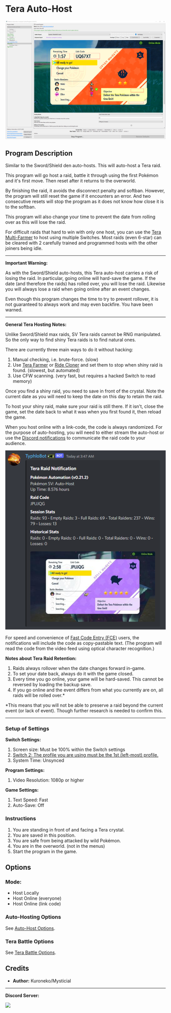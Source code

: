 # Tera Auto-Host

<img src="images/AutoHost-0.png">

## Program Description

Similar to the Sword/Shield den auto-hosts. This will auto-host a Tera raid.

This program will go host a raid, battle it through using the first Pokémon and it's first move. Then reset after it returns to the overworld.

By finishing the raid, it avoids the disconnect penalty and softban. However, the program will still reset the game if it encounters an error. And two consecutive resets will stop the program as it does not know how close it is to the softban.

This program will also change your time to prevent the date from rolling over as this will lose the raid.

For difficult raids that hard to win with only one host, you can use the [Tera Multi-Farmer](TeraMultiFarmer.md) to host using multiple Switches. Most raids (even 6-star) can be cleared with 2 carefully trained and programmed hosts with the other joiners being idle.

---

**Important Warning:**

As with the Sword/Shield auto-hosts, this Tera auto-host carries a risk of losing the raid. In particular, going online will hard-save the game. If the date (and therefore the raids) has rolled over, you will lose the raid. Likewise you will always lose a raid when going online after an event changes.

Even though this program changes the time to try to prevent rollover, it is not guaranteed to always work and may even backfire. You have been warned.

---

**General Tera Hosting Notes:**

Unlike Sword/Shield max raids, SV Tera raids cannot be RNG manipulated. So the only way to find shiny Tera raids is to find natural ones.

There are currently three main ways to do it without hacking:

1. Manual checking, i.e. brute-force. (slow)
2. Use [Tera Farmer](TeraSelfFarmer.md) or [Ride Cloner](RideCloner-101.md) and set them to stop when shiny raid is found. (slowest, but automated)
3. Use CFW scanning. (very fast, but requires a hacked Switch to read memory)

Once you find a shiny raid, you need to save in front of the crystal. Note the current date as you will need to keep the date on this day to retain the raid.

To host your shiny raid, make sure your raid is still there. If it isn't, close the game, set the date back to what it was when you first found it, then reload the game.

When you host online with a link-code, the code is always randomized. For the purpose of auto-hosting, you will need to either stream the auto-host or use the [Discord notifications](../../DiscordIntegration/index.md.md) to communicate the raid code to your audience.

<img src="images/AutoHost-1.png">

For speed and convenience of [Fast Code Entry (FCE)](FastCodeEntry.md) users, the notifications will include the code as copy-pastable text. (The program will read the code from the video feed using optical character recognition.)


**Notes about Tera Raid Retention:**

1. Raids always rollover when the date changes forward in-game.
2. To set your date back, always do it with the game closed.
3. Every time you go online, your game will be hard-saved. This cannot be reversed by loading the backup save.
4. If you go online and the event differs from what you currently are on, all raids will be rolled over.*

\*This means that you will not be able to preserve a raid beyond the current event (or lack of event). Though further research is needed to confirm this.



---

### Setup of Settings

**Switch Settings:**

1. Screen size: Must be 100% within the Switch settings
2. [Switch 2: The profile you are using must be the 1st (left-most) profile.](../NintendoSwitch/Switch2Notes.md#resetting-a-game-moves-the-cursor-to-the-1st-user-profile)
3. System Time: Unsynced

**Program Settings:**

1. Video Resolution: 1080p or higher

**Game Settings:**

1. Text Speed: Fast
2. Auto-Save: Off


### Instructions

1. You are standing in front of and facing a Tera crystal.
2. You are saved in this position.
3. You are safe from being attacked by wild Pokémon.
4. You are in the overworld. (not in the menus)
5. Start the program in the game.


## Options

### Mode:

- Host Locally
- Host Online (everyone)
- Host Online (link code)

### Auto-Hosting Options

See [Auto-Host Options](AutoHostOptions.md).

### Tera Battle Options

See [Tera Battle Options](TeraBattleOptions.md).


## Credits

- **Author:** Kuroneko/Mysticial

<hr>

**Discord Server:** 

[<img src="https://canary.discordapp.com/api/guilds/695809740428673034/widget.png?style=banner2">](https://discord.gg/cQ4gWxN)








